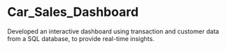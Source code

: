 # Car_Sales_Dashboard
Developed an interactive dashboard using transaction and customer data from a SQL database, to provide real-time insights.
